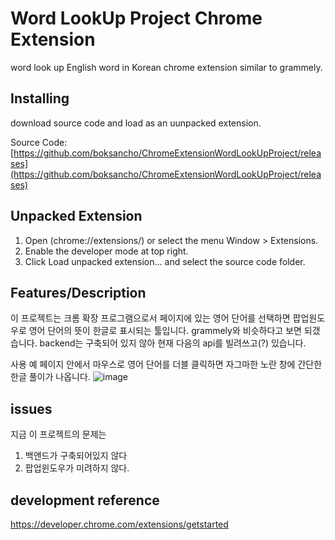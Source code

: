 # Word LookUp Project Chrome Extension 
word look up English word in Korean chrome extension similar to grammely.

## Installing
download source code and load as an uunpacked extension.

Source Code: [https://github.com/boksancho/ChromeExtensionWordLookUpProject/releases](https://github.com/boksancho/ChromeExtensionWordLookUpProject/releases)

## Unpacked Extension
1. Open (chrome://extensions/) or select the menu Window > Extensions.
2. Enable the developer mode at top right.
3. Click Load unpacked extension... and select the source code folder.

## Features/Description
이 프로젝트는 크롬 확장 프로그램으로서 페이지에 있는 영어 단어를 선택하면 팝업원도우로 영어 단어의 뜻이 한글로 표시되는 툴입니다. grammely와 비슷하다고 보면 되갰습니다.
backend는 구축되어 있지 않아 현재 다음의 api를 빌려쓰고(?) 있습니다.


사용 예
페이지 안에서 마우스로 영어 단어를 더블 클릭하면 자그마한 노란 창에 간단한 한글 풀이가 나옵니다.
![image](https://user-images.githubusercontent.com/436079/57021921-d31e2c00-6bea-11e9-9e97-d29a3b1165b7.png)

## issues

지금 이 프로젝트의 문제는
1. 백앤드가 구축되어있지 않다
2. 팝업윈도우가 미려하지 않다.

## development reference
https://developer.chrome.com/extensions/getstarted
